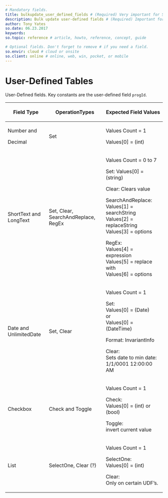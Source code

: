 ```yaml
---
# Mandatory fields.
title: bulkupdate_user_defined_fields # (Required) Very important for SEO. Intent in a unique string of 43-59 chars including spaces.
description: Bulk update user-defined fields # (Required) Important for SEO. Recommended character length is 115-145 characters including spaces.
author: Tony Yates
so.date: 06.23.2017
keywords:
so.topic: reference # article, howto, reference, concept, guide

# Optional fields. Don't forget to remove # if you need a field.
so.envir: cloud # cloud or onsite
so.client: online # online, web, win, pocket, or mobile
---
```


# User-Defined Tables

User-Defined fields. Key constants are the user-defined field `progId`.

<table>
    <title>User-Defined Fields</title>
    <thead>
        <tr>
            <th>
                <p>Field Type</p>
            </th>
            <th>
                <p>OperationTypes</p>
            </th>
            <th>
                <p>Expected Field Values</p>
            </th>
        </tr>
    </thead>
    <tbody>
        <tr>
            <td>
                <p>Number and</p>
                <p>Decimal</p>
            </td>
            <td>
                <p>Set</p>
            </td>
            <td>
                <p>Values Count = 1</p>
                <p>Values[0] = (int)</p>
            </td>
        </tr>
        <tr>
            <td>
                <p>ShortText and LongText</p>
            </td>
            <td>
                <p>Set, Clear, SearchAndReplace, RegEx</p>
            </td>
            <td>
                <p>Values Count = 0 to 7</p>
                <p>Set: Values[0] = (string)</p>
                <p>Clear: Clears value</p>
                <p>SearchAndReplace:<br>Values[1] = searchString<br>Values[2] = replaceString<br>Values[3] = options</p>
                <p>RegEx:<br>Values[4] = expression<br>Values[5] = replace with<br>Values[6] = options</p>
            </td>
        </tr>
        <tr>
            <td>
                <p>Date and UnlimitedDate</p>
            </td>
            <td>
                <p>Set, Clear</p>
            </td>
            <td>
                <p>Values Count = 1</p>
                <p>Set:<br>Values[0] = (Date)<br>or<br>Values[0] = (DateTime)</p>
                <p>Format: InvariantInfo</p>
                <p>Clear: <br>Sets date to min date: 1/1/0001 12:00:00 AM</p>
            </td>
        </tr>
        <tr>
            <td>
                <p>Checkbox</p>
            </td>
            <td>
                <p>Check and Toggle</p>
            </td>
            <td>
                <p>Values Count = 1</p>
                <p>Check:<br>Values[0] = (int) or (bool)</p>
                <p>Toggle:<br>invert current value</p>
            </td>
        </tr>
        <tr>
            <td>
                <p>List</p>
            </td>
            <td>
                <p>SelectOne, Clear (?)</p>
            </td>
            <td>
                <p>Values Count = 1</p>
                <p>SelectOne:<br>Values[0] = (int)</p>
                <p>Clear:<br>Only on certain UDF&rsquo;s.</p>
            </td>
        </tr>
    </tbody>
</table>
